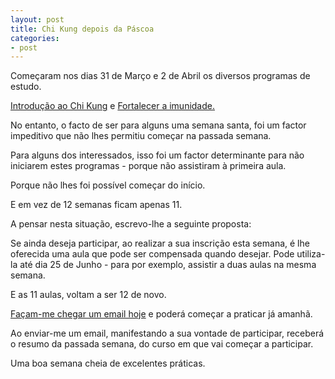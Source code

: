 ```yaml
---
layout: post
title: Chi Kung depois da Páscoa
categories:
- post
---
```

Começaram nos dias 31 de Março e 2 de Abril os diversos programas de estudo. 

[Introdução ao Chi Kung](http://lourencoazevedo.com/zero.html) e [Fortalecer a imunidade.](http://lourencoazevedo.com/imunidade.html) 

No entanto, o facto de ser para alguns uma semana santa, foi um factor impeditivo que não lhes permitiu começar na passada semana. 

Para alguns dos interessados, isso foi um factor determinante para não iniciarem estes programas - porque não assistiram à primeira aula. 

Porque não lhes foi possível começar do início. 

E em vez de 12 semanas ficam apenas 11. 

A pensar nesta situação, escrevo-lhe a seguinte proposta:

Se ainda deseja participar, ao realizar a sua inscrição esta semana, é lhe oferecida uma aula que pode ser compensada quando desejar. Pode utiliza-la até dia 25 de Junho - para por exemplo, assistir a duas aulas na mesma semana.

E as 11 aulas, voltam a ser 12 de novo. 

[Façam-me chegar um email hoje](mailto:lourenco.azevedo@gmail.com) e poderá começar a praticar já amanhã. 

Ao enviar-me um email, manifestando a sua vontade de participar, receberá o resumo da passada semana, do curso em que vai começar a participar. 

Uma boa semana cheia de excelentes práticas.  
